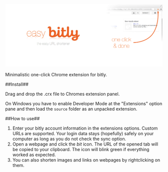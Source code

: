 ![](source/banner.png)

Minimalistic one-click Chrome extension for bitly.

##Install##

Drag and drop the .crx file to Chromes extension panel.

On Windows you have to enable Developer Mode at the "Extensions" option pane and then load the `source` folder as an unpacked extension.

##How to use##

1. Enter your bitly account information in the extensions options. Custom URLs are supported. Your login data stays (hopefully) safely on your computer as long as you do not check the sync option.
2. Open a webpage and click the *bit* icon. The URL of the opened tab will be copied to your clipboard. The icon will blink green if everything worked as expected.
3. You can also shorten images and links on webpages by rightclicking on them.
